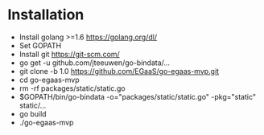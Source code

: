 <h1>Installation</h1>

* Install golang >=1.6 https://golang.org/dl/
* Set GOPATH
* Install git https://git-scm.com/
* go get -u github.com/jteeuwen/go-bindata/...
* git clone -b 1.0 https://github.com/EGaaS/go-egaas-mvp.git
* cd go-egaas-mvp
* rm -rf packages/static/static.go
* $GOPATH/bin/go-bindata -o="packages/static/static.go" -pkg="static" static/...
* go build
* ./go-egaas-mvp
